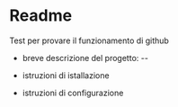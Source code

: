 # Readme
Test per provare il funzionamento di github

- breve descrizione del progetto:
--

- istruzioni di istallazione

- istruzioni di configurazione
